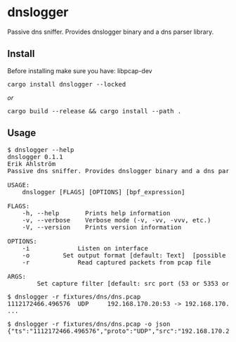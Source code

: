 # dnslogger
Passive dns sniffer. Provides dnslogger binary and a dns parser library.

## Install

Before installing make sure you have: libpcap-dev

<pre>
cargo install dnslogger --locked
</pre>
_or_
<pre>
cargo build --release && cargo install --path .
</pre>

## Usage
<pre>
$ dnslogger --help
dnslogger 0.1.1
Erik Ahlström <ea@negahok.se>
Passive dns sniffer. Provides dnslogger binary and a dns parser library.

USAGE:
    dnslogger [FLAGS] [OPTIONS] [bpf_expression]

FLAGS:
    -h, --help       Prints help information
    -v, --verbose    Verbose mode (-v, -vv, -vvv, etc.)
    -V, --version    Prints version information

OPTIONS:
    -i <interface>            Listen on interface
    -o <output_format>        Set output format [default: Text]  [possible values: Text, Json]
    -r <pcap_file>            Read captured packets from pcap file

ARGS:
    <bpf_expression>    Set capture filter [default: src port (53 or 5353 or 5355)]
</pre>

<pre>
$ dnslogger -r fixtures/dns/dns.pcap 
1112172466.496576  UDP     192.168.170.20:53 -> 192.168.170.8:32795     4146   Query/Response   NoError         q:|IN/TXT/google.com|                   a:|IN/270/TXT/google.com("v=spf1 ptr ?all")|
...
</pre>

<pre>
$ dnslogger -r fixtures/dns/dns.pcap -o json
{"ts":"1112172466.496576","proto":"UDP","src":"192.168.170.20","sport":53,"dest":"192.168.170.8","dport":32795,"qid":4146,"opcode":"Query","qr":"Response","rcode":"NoError","queries":[{"qclass":"IN","qtype":"TXT","qname":"google.com"}],"answers":[{"name":"google.com","rrtype":"TXT","rrclass":"IN","ttl":270,"rdata":{"TXT":{"len":15,"bytes":[118,61,115,112,102,49,32,112,116,114,32,63,97,108,108],"text":"v=spf1 ptr ?all"}}}],"nsrecords":[],"arecords":[]}
</pre>
